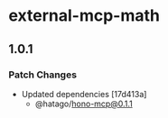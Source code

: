 # external-mcp-math

## 1.0.1

### Patch Changes

- Updated dependencies [17d413a]
  - @hatago/hono-mcp@0.1.1
